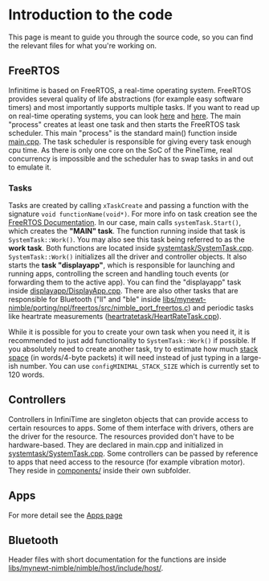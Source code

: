 # Introduction to the code
This page is meant to guide you through the source code, so you can find the relevant files for what you're working on.

## FreeRTOS
Infinitime is based on FreeRTOS, a real-time operating system.
FreeRTOS provides several quality of life abstractions (for example easy software timers)
and most importantly supports multiple tasks.
If you want to read up on real-time operating systems, you can look [here](https://www.freertos.org/implementation/a00002.html) and [here](https://www.freertos.org/features.html).
The main "process" creates at least one task and then starts the FreeRTOS task scheduler.
This main "process" is the standard main() function inside [main.cpp](/src/main.cpp).
The task scheduler is responsible for giving every task enough cpu time.
As there is only one core on the SoC of the PineTime, real concurrency is impossible and the scheduler has to swap tasks in and out to emulate it.

### Tasks
Tasks are created by calling `xTaskCreate` and passing a function with the signature `void functionName(void*)`.
For more info on task creation see the [FreeRTOS Documentation](https://www.freertos.org/a00125.html).
In our case, main calls `systemTask.Start()`, which creates the **"MAIN" task**.
The function running inside that task is `SystemTask::Work()`.
You may also see this task being referred to as the **work task**.
Both functions are located inside [systemtask/SystemTask.cpp](/src/systemtask/SystemTask.cpp). `SystemTask::Work()` initializes all the driver and controller objects.
It also starts the **task "displayapp"**, which is responsible for launching and running apps, controlling the screen and handling touch events (or forwarding them to the active app).
You can find the "displayapp" task inside [displayapp/DisplayApp.cpp](/src/displayapp/DisplayApp.cpp).
There are also other tasks that are responsible for Bluetooth ("ll" and "ble" inside [libs/mynewt-nimble/porting/npl/freertos/src/nimble_port_freertos.c](/src/libs/mynewt-nimble/porting/npl/freertos/src/nimble_port_freertos.c))
and periodic tasks like heartrate measurements ([heartratetask/HeartRateTask.cpp](/src/heartratetask/HeartRateTask.cpp)).

While it is possible for you to create your own task when you need it, it is recommended to just add functionality to `SystemTask::Work()` if possible.
If you absolutely need to create another task, try to estimate how much [stack space](https://www.freertos.org/FAQMem.html#StackSize) (in words/4-byte packets)
it will need instead of just typing in a large-ish number.
You can use `configMINIMAL_STACK_SIZE` which is currently set to 120 words.

## Controllers
Controllers in InfiniTime are singleton objects that can provide access to certain resources to apps.
Some of them interface with drivers, others are the driver for the resource.
The resources provided don't have to be hardware-based.
They are declared in main.cpp and initialized in [systemtask/SystemTask.cpp](/src/systemtask/SystemTask.cpp).
Some controllers can be passed by reference to apps that need access to the resource (for example vibration motor).
They reside in [components/](/src/components/) inside their own subfolder.

## Apps
For more detail see the [Apps page](./Apps.md)

## Bluetooth
Header files with short documentation for the functions are inside [libs/mynewt-nimble/nimble/host/include/host/](/src/libs/mynewt-nimble/nimble/host/include/host/).
